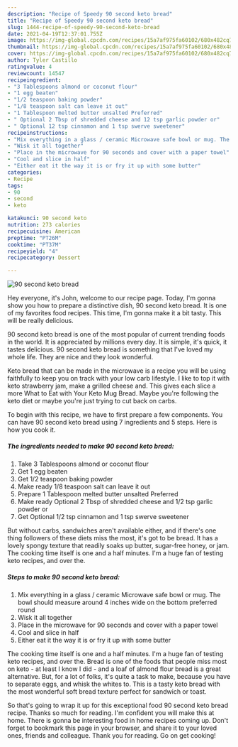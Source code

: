 ```yaml
---
description: "Recipe of Speedy 90 second keto bread"
title: "Recipe of Speedy 90 second keto bread"
slug: 1444-recipe-of-speedy-90-second-keto-bread
date: 2021-04-19T12:37:01.755Z
image: https://img-global.cpcdn.com/recipes/15a7af975fa60102/680x482cq70/90-second-keto-bread-recipe-main-photo.jpg
thumbnail: https://img-global.cpcdn.com/recipes/15a7af975fa60102/680x482cq70/90-second-keto-bread-recipe-main-photo.jpg
cover: https://img-global.cpcdn.com/recipes/15a7af975fa60102/680x482cq70/90-second-keto-bread-recipe-main-photo.jpg
author: Tyler Castillo
ratingvalue: 4
reviewcount: 14547
recipeingredient:
- "3 Tablespoons almond or coconut flour"
- "1 egg beaten"
- "1/2 teaspoon baking powder"
- "1/8 teaspoon salt can leave it out"
- "1 Tablespoon melted butter unsalted Preferred"
- " Optional 2 Tbsp of shredded cheese and 12 tsp garlic powder or"
- " Optional 12 tsp cinnamon and 1 tsp swerve sweetener"
recipeinstructions:
- "Mix everything in a glass / ceramic Microwave safe bowl or mug. The bowl should measure around 4 inches wide on the bottom preferred round"
- "Wisk it all together"
- "Place in the microwave for 90 seconds and cover with a paper towel"
- "Cool and slice in half"
- "Either eat it the way it is or fry it up with some butter"
categories:
- Recipe
tags:
- 90
- second
- keto

katakunci: 90 second keto 
nutrition: 273 calories
recipecuisine: American
preptime: "PT26M"
cooktime: "PT37M"
recipeyield: "4"
recipecategory: Dessert

---
```



![90 second keto bread](https://img-global.cpcdn.com/recipes/15a7af975fa60102/680x482cq70/90-second-keto-bread-recipe-main-photo.jpg)

Hey everyone, it's John, welcome to our recipe page. Today, I'm gonna show you how to prepare a distinctive dish, 90 second keto bread. It is one of my favorites food recipes. This time, I'm gonna make it a bit tasty. This will be really delicious.

90 second keto bread is one of the most popular of current trending foods in the world. It is appreciated by millions every day. It is simple, it's quick, it tastes delicious. 90 second keto bread is something that I've loved my whole life. They are nice and they look wonderful.

Keto bread that can be made in the microwave is a recipe you will be using faithfully to keep you on track with your low carb lifestyle. I like to top it with keto strawberry jam, make a grilled cheese and. This gives each slice a more What to Eat with Your Keto Mug Bread. Maybe you&#39;re following the keto diet or maybe you&#39;re just trying to cut back on carbs.


To begin with this recipe, we have to first prepare a few components. You can have 90 second keto bread using 7 ingredients and 5 steps. Here is how you cook it.

<!--inarticleads1-->

##### The ingredients needed to make 90 second keto bread:

1. Take 3 Tablespoons almond or coconut flour
1. Get 1 egg beaten
1. Get 1/2 teaspoon baking powder
1. Make ready 1/8 teaspoon salt can leave it out
1. Prepare 1 Tablespoon melted butter unsalted Preferred
1. Make ready  Optional 2 Tbsp of shredded cheese and 1/2 tsp garlic powder or
1. Get  Optional 1/2 tsp cinnamon and 1 tsp swerve sweetener


But without carbs, sandwiches aren&#39;t available either, and if there&#39;s one thing followers of these diets miss the most, it&#39;s got to be bread. It has a lovely spongy texture that readily soaks up butter, sugar-free honey, or jam. The cooking time itself is one and a half minutes. I&#39;m a huge fan of testing keto recipes, and over the. 

<!--inarticleads2-->

##### Steps to make 90 second keto bread:

1. Mix everything in a glass / ceramic Microwave safe bowl or mug. The bowl should measure around 4 inches wide on the bottom preferred round
1. Wisk it all together
1. Place in the microwave for 90 seconds and cover with a paper towel
1. Cool and slice in half
1. Either eat it the way it is or fry it up with some butter


The cooking time itself is one and a half minutes. I&#39;m a huge fan of testing keto recipes, and over the. Bread is one of the foods that people miss most on keto - at least I know I did - and a loaf of almond flour bread is a great alternative. But, for a lot of folks, it&#39;s quite a task to make, because you have to separate eggs, and whisk the whites to. This is a tasty keto bread with the most wonderful soft bread texture perfect for sandwich or toast. 

So that's going to wrap it up for this exceptional food 90 second keto bread recipe. Thanks so much for reading. I'm confident you will make this at home. There is gonna be interesting food in home recipes coming up. Don't forget to bookmark this page in your browser, and share it to your loved ones, friends and colleague. Thank you for reading. Go on get cooking!
